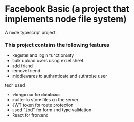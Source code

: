 # Facebook Basic (a project that implements node file system)
A node typescript project.
### This project contains the following features
- Register and login functionality
- bulk upload users using excel sheet.
- add friend
- remove friend
- middlewares to authenticate and authroize user.

tech used
- Mongoose for database
- multer to store files on the server.
- JWT token for route protection
- used "Zod" for form and type validation
- React for frontend

  
